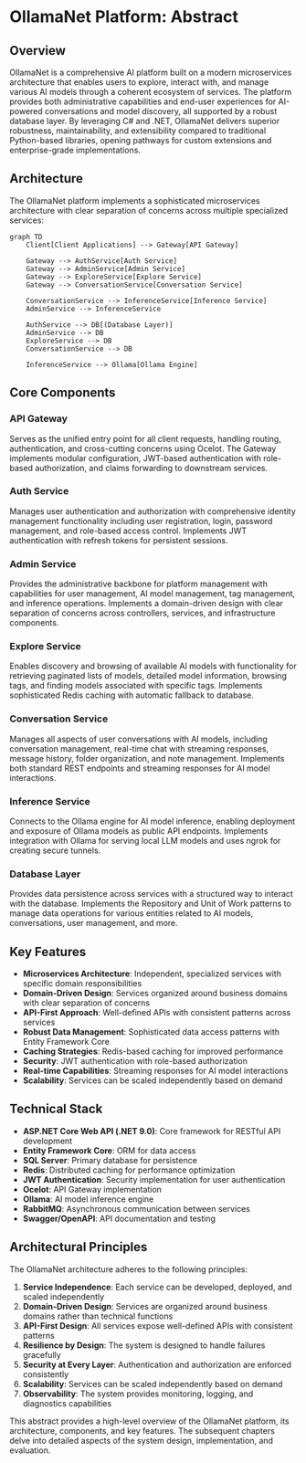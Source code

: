 # OllamaNet Platform: Abstract

## Overview

OllamaNet is a comprehensive AI platform built on a modern microservices architecture that enables users to explore, interact with, and manage various AI models through a coherent ecosystem of services. The platform provides both administrative capabilities and end-user experiences for AI-powered conversations and model discovery, all supported by a robust database layer. By leveraging C# and .NET, OllamaNet delivers superior robustness, maintainability, and extensibility compared to traditional Python-based libraries, opening pathways for custom extensions and enterprise-grade implementations.

## Architecture

The OllamaNet platform implements a sophisticated microservices architecture with clear separation of concerns across multiple specialized services:

```mermaid
graph TD
    Client[Client Applications] --> Gateway[API Gateway]
    
    Gateway --> AuthService[Auth Service]
    Gateway --> AdminService[Admin Service]
    Gateway --> ExploreService[Explore Service]
    Gateway --> ConversationService[Conversation Service]
    
    ConversationService --> InferenceService[Inference Service]
    AdminService --> InferenceService
    
    AuthService --> DB[(Database Layer)]
    AdminService --> DB
    ExploreService --> DB
    ConversationService --> DB
    
    InferenceService --> Ollama[Ollama Engine]
```

## Core Components

### API Gateway
Serves as the unified entry point for all client requests, handling routing, authentication, and cross-cutting concerns using Ocelot. The Gateway implements modular configuration, JWT-based authentication with role-based authorization, and claims forwarding to downstream services.

### Auth Service
Manages user authentication and authorization with comprehensive identity management functionality including user registration, login, password management, and role-based access control. Implements JWT authentication with refresh tokens for persistent sessions.

### Admin Service
Provides the administrative backbone for platform management with capabilities for user management, AI model management, tag management, and inference operations. Implements a domain-driven design with clear separation of concerns across controllers, services, and infrastructure components.

### Explore Service
Enables discovery and browsing of available AI models with functionality for retrieving paginated lists of models, detailed model information, browsing tags, and finding models associated with specific tags. Implements sophisticated Redis caching with automatic fallback to database.

### Conversation Service
Manages all aspects of user conversations with AI models, including conversation management, real-time chat with streaming responses, message history, folder organization, and note management. Implements both standard REST endpoints and streaming responses for AI model interactions.

### Inference Service
Connects to the Ollama engine for AI model inference, enabling deployment and exposure of Ollama models as public API endpoints. Implements integration with Ollama for serving local LLM models and uses ngrok for creating secure tunnels.

### Database Layer
Provides data persistence across services with a structured way to interact with the database. Implements the Repository and Unit of Work patterns to manage data operations for various entities related to AI models, conversations, user management, and more.

## Key Features

- **Microservices Architecture**: Independent, specialized services with specific domain responsibilities
- **Domain-Driven Design**: Services organized around business domains with clear separation of concerns
- **API-First Approach**: Well-defined APIs with consistent patterns across services
- **Robust Data Management**: Sophisticated data access patterns with Entity Framework Core
- **Caching Strategies**: Redis-based caching for improved performance
- **Security**: JWT authentication with role-based authorization
- **Real-time Capabilities**: Streaming responses for AI model interactions
- **Scalability**: Services can be scaled independently based on demand

## Technical Stack

- **ASP.NET Core Web API (.NET 9.0)**: Core framework for RESTful API development
- **Entity Framework Core**: ORM for data access
- **SQL Server**: Primary database for persistence
- **Redis**: Distributed caching for performance optimization
- **JWT Authentication**: Security implementation for user authentication
- **Ocelot**: API Gateway implementation
- **Ollama**: AI model inference engine
- **RabbitMQ**: Asynchronous communication between services
- **Swagger/OpenAPI**: API documentation and testing

## Architectural Principles

The OllamaNet architecture adheres to the following principles:

1. **Service Independence**: Each service can be developed, deployed, and scaled independently
2. **Domain-Driven Design**: Services are organized around business domains rather than technical functions
3. **API-First Design**: All services expose well-defined APIs with consistent patterns
4. **Resilience by Design**: The system is designed to handle failures gracefully
5. **Security at Every Layer**: Authentication and authorization are enforced consistently
6. **Scalability**: Services can be scaled independently based on demand
7. **Observability**: The system provides monitoring, logging, and diagnostics capabilities

This abstract provides a high-level overview of the OllamaNet platform, its architecture, components, and key features. The subsequent chapters delve into detailed aspects of the system design, implementation, and evaluation.